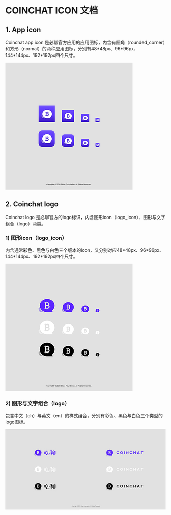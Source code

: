 # COINCHAT ICON 文档
## 1. App icon
Coinchat app icon 是必聊官方应用的应用图标，内含有圆角（rounded_corner）和方形（normal）的两种应用图标，分别有48\*48px、96\*96px、144\*144px、192\*192px四个尺寸。

![](demo/app_icon.png)

## 2. Coinchat logo
Coinchat logo 是必聊官方的logo标识，内含图形icon（logo_icon）、图形与文字组合（logo）两类。

### 1) 图形icon（logo_icon）
内含通常彩色、黑色与白色三个版本的icon，又分别对应48\*48px、96\*96px、144\*144px、192\*192px四个尺寸。

![](demo/logo_icon.png)

### 2) 图形与文字组合（logo）
包含中文（ch）与英文（en）的样式组合，分别有彩色、黑色与白色三个类型的logo图标。

![](demo/logo.jpg)